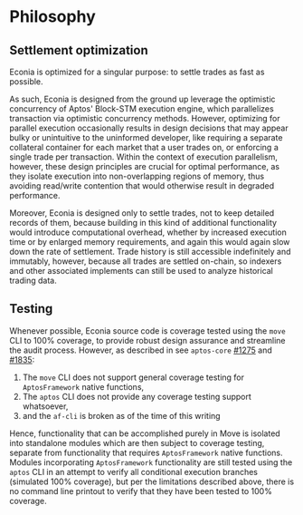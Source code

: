 # Philosophy

## Settlement optimization

Econia is optimized for a singular purpose:
to settle trades as fast as possible.

As such, Econia is designed from the ground up leverage the optimistic concurrency of Aptos' Block-STM execution engine, which parallelizes transaction via optimistic concurrency methods.
However, optimizing for parallel execution occasionally results in design decisions that may appear bulky or unintuitive to the uninformed developer, like requiring a separate collateral container for each market that a user trades on, or enforcing a single trade per transaction.
Within the context of execution parallelism, however, these design principles are crucial for optimal performance, as they isolate execution into non-overlapping regions of memory, thus avoiding read/write contention that would otherwise result in degraded performance.

Moreover, Econia is designed only to settle trades, not to keep detailed records of them, because building in this kind of additional functionality would introduce computational overhead, whether by increased execution time or by enlarged memory requirements, and again this would again slow down the rate of settlement.
Trade history is still accessible indefinitely and immutably, however, because all trades are settled on-chain, so indexers and other associated implements can still be used to analyze historical trading data.

## Testing

Whenever possible, Econia source code is coverage tested using the `move` CLI to 100% coverage, to provide robust design assurance and streamline the audit process.
However, as described in see `aptos-core` [#1275](https://github.com/aptos-labs/aptos-core/issues/1275) and [#1835](https://github.com/aptos-labs/aptos-core/issues/1835):

1. The `move` CLI does not support general coverage testing for `AptosFramework` native functions,
1. The `aptos` CLI does not provide any coverage testing support whatsoever,
1. and the `af-cli` is broken as of the time of this writing

Hence, functionality that can be accomplished purely in Move is isolated into standalone modules which are then subject to coverage testing, separate from functionality that requires `AptosFramework` native functions.
Modules incorporating `AptosFramework` functionality are still tested using the `aptos` CLI in an attempt to verify all conditional execution branches (simulated 100% coverage), but per the limitations described above, there is no command line printout to verify that they have been tested to 100% coverage.